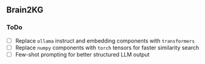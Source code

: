 ## Brain2KG

### ToDo

- [ ] Replace `ollama` instruct and embedding components with `transformers`
- [ ] Replace `numpy` components with `torch` tensors for faster similarity search
- [ ] Few-shot prompting for better structured LLM output